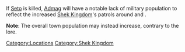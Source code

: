 If [Seto](Seto.md "wikilink") is killed, [Admag](Admag.md "wikilink") will
have a notable lack of military population to reflect the increased
[Shek Kingdom](02%20-%20Projects%20&%20Wikis/Kenshi/Kenshi%20Wiki/Kenshi%20Wiki%20Template/Shek_Kingdom.md "wikilink")'s patrols around [](Okran's_Gulf.md) and [](Okran's_Pride.md).

**Note**: The overall town population may instead increase, contrary to
the lore.

[Category:Locations](Category:Locations "wikilink") [Category:Shek
Kingdom](Category:Shek_Kingdom "wikilink")